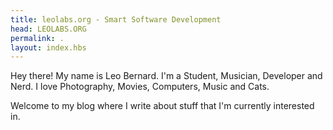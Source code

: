 ```yaml
---
title: leolabs.org - Smart Software Development
head: LEOLABS.ORG
permalink: .
layout: index.hbs
---
```


Hey there! My name is Leo Bernard. I'm a Student, Musician, Developer and Nerd. I love Photography, Movies, Computers, Music and Cats.

Welcome to my blog where I write about stuff that I'm currently interested in.